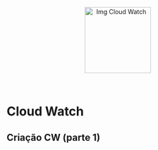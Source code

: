 <p align="center">
  <img src="https://github.com/user-attachments/assets/e18b58f1-2c54-4424-abdc-ea0d657d3aa8" alt="Img Cloud Watch" width="150">
</p>
<br>

# Cloud Watch

## Criação CW (parte 1)